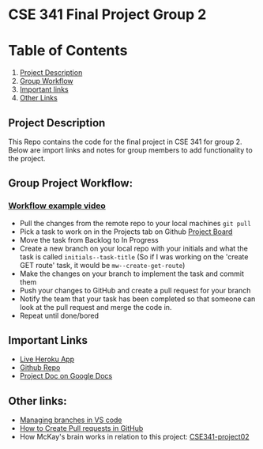 # CSE 341 Final Project Group 2

# Table of Contents
1. [Project Description](#project-description)
2. [Group Workflow](#group-project-workflow)
3. [Important links](#important-links)
4. [Other Links](#other-links)


## Project Description
This Repo contains the code for the final project in CSE 341 for group 2. Below are import links and notes for group members to add functionality to the project.


<!-- <a name="headers"> -->
## Group Project Workflow:
### [Workflow example video](https://www.youtube.com/watch?v=jhtbhSpV5YA)
- Pull the changes from the remote repo to your local machines `git pull`
- Pick a task to work on in the Projects tab on Github [Project Board](https://github.com/users/Wmsmckay/projects/2/views/1)
- Move the task from Backlog to In Progress 
- Create a new branch on your local repo with your initials and what the task is called `initials--task-title` (So if I was working on the 'create GET route' task, it would be `mw--create-get-route`)
- Make the changes on your branch to implement the task and commit them
- Push your changes to GitHub and create a pull request for your branch
- Notify the team that your task has been completed so that someone can look at the pull request and merge the code in.
- Repeat until done/bored



## Important Links
- [Live Heroku App](https://cse-341-final-project.herokuapp.com/)
- [Github Repo](https://github.com/Wmsmckay/cse-341-finalProject)
- [Project Doc on Google Docs](https://docs.google.com/document/d/1dxG1FkaWK3DaMbvSzeLJHE3rwujTk2B4IzB7fTnAzxY/edit#)


## Other links:
- [Managing branches in VS code](https://www.youtube.com/watch?v=X9-iaXfKY5g)
- [How to Create Pull requests in GitHub](https://www.youtube.com/watch?v=npnfDwmHKhY)
- How McKay's brain works in relation to this project: [CSE341-project02](https://github.com/Wmsmckay/cse341-project02)
